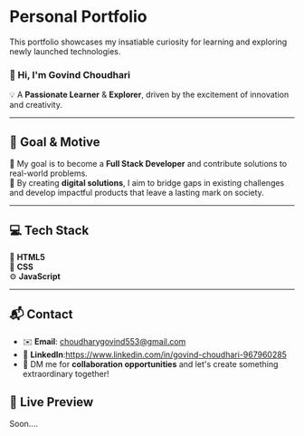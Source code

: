 

# Personal Portfolio  
This portfolio showcases my insatiable curiosity for learning and exploring newly launched technologies.  

### 👋 Hi, I'm **Govind Choudhari**  
💡 A **Passionate Learner** & **Explorer**, driven by the excitement of innovation and creativity.  

---

## 🎯 **Goal & Motive**  
🌟 My goal is to become a **Full Stack Developer** and contribute solutions to real-world problems.  
🔧 By creating **digital solutions**, I aim to bridge gaps in existing challenges and develop impactful products that leave a lasting mark on society.  

---

## 💻 **Tech Stack**  
🚀 **HTML5**  
🎨 **CSS**  
⚙️ **JavaScript**  

---

## 📬 **Contact**  
* ✉️ **Email**: choudharygovind553@gmail.com 
* 🔗 **LinkedIn**:https://www.linkedin.com/in/govind-choudhari-967960285
* 🤝 DM me for **collaboration opportunities** and let's create something extraordinary together!

## 📸 Live Preview 
Soon....

